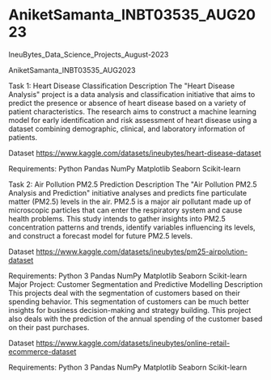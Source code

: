 # AniketSamanta_INBT03535_AUG2023


IneuBytes_Data_Science_Projects_August-2023

AniketSamanta_INBT03535_AUG2023

Task 1: Heart Disease Classification Description The "Heart Disease Analysis" project is a data analysis and classification initiative that aims to predict the presence or absence of heart disease based on a variety of patient characteristics. The research aims to construct a machine learning model for early identification and risk assessment of heart disease using a dataset combining demographic, clinical, and laboratory information of patients.

Dataset https://www.kaggle.com/datasets/ineubytes/heart-disease-dataset

Requirements: Python Pandas NumPy Matplotlib Seaborn Scikit-learn

Task 2: Air Pollution PM2.5 Prediction Description The "Air Pollution PM2.5 Analysis and Prediction" initiative analyses and predicts fine particulate matter (PM2.5) levels in the air. PM2.5 is a major air pollutant made up of microscopic particles that can enter the respiratory system and cause health problems. This study intends to gather insights into PM2.5 concentration patterns and trends, identify variables influencing its levels, and construct a forecast model for future PM2.5 levels.

Dataset https://www.kaggle.com/datasets/ineubytes/pm25-airpolution-dataset

Requirements: Python 3 Pandas NumPy Matplotlib Seaborn Scikit-learn Major Project: Customer Segmentation and Predictive Modelling Description This projects deal with the segmentation of customers based on their spending behavior. This segmentation of customers can be much better insights for business decision-making and strategy building. This project also deals with the prediction of the annual spending of the customer based on their past purchases.

Dataset https://www.kaggle.com/datasets/ineubytes/online-retail-ecommerce-dataset

Requirements: Python 3 Pandas NumPy Matplotlib Seaborn Scikit-learn
